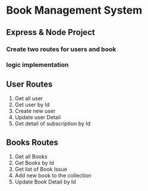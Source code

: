 # **Book Management System**
## **Express & Node Project**

### Create two routes for users and book
### logic implementation  

## **User Routes**
1. Get all user
2. Get user by Id
3. Create new user
4. Update user Detail
5. Get detail of subscription by Id

## **Books Routes**
1. Get all Books
2. Get Books by Id
3. Get list of Book Issue 
4. Add new book to the collection
5. Update Book Detail by Id 

